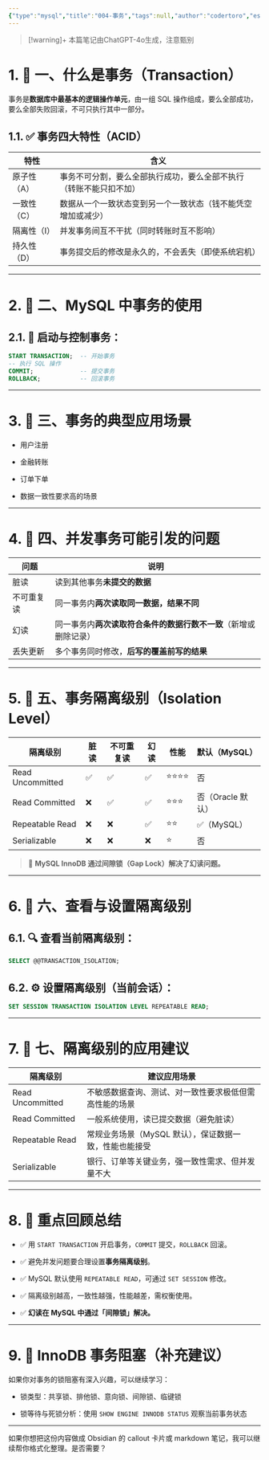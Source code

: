 ```yaml
---
{"type":"mysql","title":"004-事务","tags":null,"author":"codertoro","establish":"2025-05-22","update":"2025/05/22 17:04","dg-publish":true,"permalink":"/Projects/08-MySQL/004-事务/","dgPassFrontmatter":true,"created":"2025-05-22T17:04:14.348+08:00","updated":"2025-05-22T17:10:45.577+08:00"}
---
```


> [!warning]+ 本篇笔记由ChatGPT-4o生成，注意甄别

# 1. 📌 一、什么是事务（Transaction）

事务是**数据库中最基本的逻辑操作单元**，由一组 SQL 操作组成，要么全部成功，要么全部失败回滚，不可只执行其中一部分。

## 1.1. ✅ 事务四大特性（ACID）

|特性|含义|
|---|---|
|原子性（A）|事务不可分割，要么全部执行成功，要么全部不执行（转账不能只扣不加）|
|一致性（C）|数据从一个一致状态变到另一个一致状态（钱不能凭空增加或减少）|
|隔离性（I）|并发事务间互不干扰（同时转账时互不影响）|
|持久性（D）|事务提交后的修改是永久的，不会丢失（即使系统宕机）|

---

# 2. 📌 二、MySQL 中事务的使用

## 2.1. 🧭 启动与控制事务：

```sql
START TRANSACTION;  -- 开始事务
-- 执行 SQL 操作
COMMIT;             -- 提交事务
ROLLBACK;           -- 回滚事务
```

---

# 3. 📌 三、事务的典型应用场景

- 用户注册
    
- 金融转账
    
- 订单下单
    
- 数据一致性要求高的场景
    

---

# 4. 📌 四、并发事务可能引发的问题

|问题|说明|
|---|---|
|脏读|读到其他事务**未提交的数据**|
|不可重复读|同一事务内**两次读取同一数据，结果不同**|
|幻读|同一事务内**两次读取符合条件的数据行数不一致**（新增或删除记录）|
|丢失更新|多个事务同时修改，**后写的覆盖前写的结果**|

---

# 5. 📌 五、事务隔离级别（Isolation Level）

|隔离级别|脏读|不可重复读|幻读|性能|默认（MySQL）|
|---|---|---|---|---|---|
|Read Uncommitted|✅|✅|✅|⭐⭐⭐⭐|否|
|Read Committed|❌|✅|✅|⭐⭐⭐|否（Oracle 默认）|
|Repeatable Read|❌|❌|✅|⭐⭐|✅（MySQL）|
|Serializable|❌|❌|❌|⭐|否|

> 🔸 **MySQL InnoDB 通过间隙锁（Gap Lock）解决了幻读问题。**

---

# 6. 📌 六、查看与设置隔离级别

## 6.1. 🔍 查看当前隔离级别：

```sql
SELECT @@TRANSACTION_ISOLATION;
```

## 6.2. ⚙ 设置隔离级别（当前会话）：

```sql
SET SESSION TRANSACTION ISOLATION LEVEL REPEATABLE READ;
```

---

# 7. 📌 七、隔离级别的应用建议

|隔离级别|建议应用场景|
|---|---|
|Read Uncommitted|不敏感数据查询、测试、对一致性要求极低但需高性能的场景|
|Read Committed|一般系统使用，读已提交数据（避免脏读）|
|Repeatable Read|常规业务场景（MySQL 默认），保证数据一致，性能也能接受|
|Serializable|银行、订单等关键业务，强一致性需求、但并发量不大|

---

# 8. 🧠 重点回顾总结

- ✅ 用 `START TRANSACTION` 开启事务，`COMMIT` 提交，`ROLLBACK` 回滚。
    
- ✅ 避免并发问题要合理设置**事务隔离级别**。
    
- ✅ MySQL 默认使用 `REPEATABLE READ`，可通过 `SET SESSION` 修改。
    
- ✅ 隔离级别越高，一致性越强，性能越差，需权衡使用。
    
- ✅ **幻读在 MySQL 中通过「间隙锁」解决。**
    

---

# 9. 📎 InnoDB 事务阻塞（补充建议）

如果你对事务的锁阻塞有深入兴趣，可以继续学习：

- 锁类型：共享锁、排他锁、意向锁、间隙锁、临键锁
    
- 锁等待与死锁分析：使用 `SHOW ENGINE INNODB STATUS` 观察当前事务状态
    

---

如果你想把这份内容做成 Obsidian 的 callout 卡片或 markdown 笔记，我可以继续帮你格式化整理。是否需要？